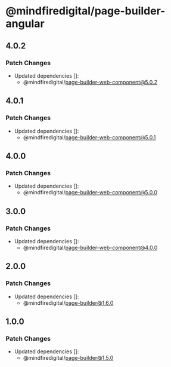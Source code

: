 # @mindfiredigital/page-builder-angular

## 4.0.2

### Patch Changes

- Updated dependencies []:
  - @mindfiredigital/page-builder-web-component@5.0.2

## 4.0.1

### Patch Changes

- Updated dependencies []:
  - @mindfiredigital/page-builder-web-component@5.0.1

## 4.0.0

### Patch Changes

- Updated dependencies []:
  - @mindfiredigital/page-builder-web-component@5.0.0

## 3.0.0

### Patch Changes

- Updated dependencies []:
  - @mindfiredigital/page-builder-web-component@4.0.0

## 2.0.0

### Patch Changes

- Updated dependencies []:
  - @mindfiredigital/page-builder@1.6.0

## 1.0.0

### Patch Changes

- Updated dependencies []:
  - @mindfiredigital/page-builder@1.5.0

